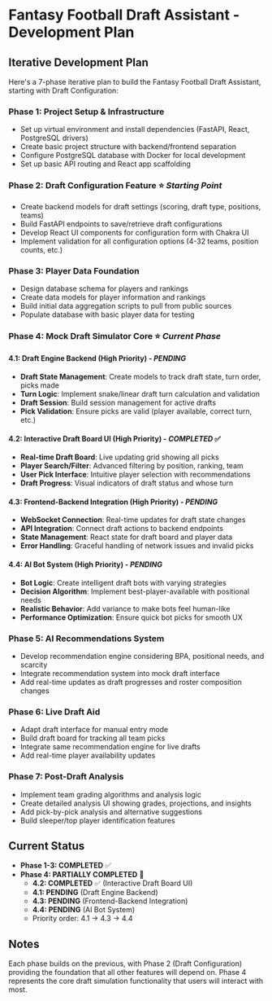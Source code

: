 # Fantasy Football Draft Assistant - Development Plan

## Iterative Development Plan

Here's a 7-phase iterative plan to build the Fantasy Football Draft Assistant, starting with Draft Configuration:

### **Phase 1: Project Setup & Infrastructure**
- Set up virtual environment and install dependencies (FastAPI, React, PostgreSQL drivers)
- Create basic project structure with backend/frontend separation
- Configure PostgreSQL database with Docker for local development
- Set up basic API routing and React app scaffolding

### **Phase 2: Draft Configuration Feature** ⭐ *Starting Point*
- Create backend models for draft settings (scoring, draft type, positions, teams)
- Build FastAPI endpoints to save/retrieve draft configurations
- Develop React UI components for configuration form with Chakra UI
- Implement validation for all configuration options (4-32 teams, position counts, etc.)

### **Phase 3: Player Data Foundation**
- Design database schema for players and rankings
- Create data models for player information and rankings
- Build initial data aggregation scripts to pull from public sources
- Populate database with basic player data for testing

### **Phase 4: Mock Draft Simulator Core** ⭐ *Current Phase*

#### **4.1: Draft Engine Backend (High Priority)** - *PENDING*
- **Draft State Management**: Create models to track draft state, turn order, picks made
- **Turn Logic**: Implement snake/linear draft turn calculation and validation
- **Draft Session**: Build session management for active drafts
- **Pick Validation**: Ensure picks are valid (player available, correct turn, etc.)

#### **4.2: Interactive Draft Board UI (High Priority)** - *COMPLETED* ✅
- **Real-time Draft Board**: Live updating grid showing all picks
- **Player Search/Filter**: Advanced filtering by position, ranking, team
- **User Pick Interface**: Intuitive player selection with recommendations
- **Draft Progress**: Visual indicators of draft status and whose turn

#### **4.3: Frontend-Backend Integration (High Priority)** - *PENDING*
- **WebSocket Connection**: Real-time updates for draft state changes
- **API Integration**: Connect draft actions to backend endpoints
- **State Management**: React state for draft board and player data
- **Error Handling**: Graceful handling of network issues and invalid picks

#### **4.4: AI Bot System (High Priority)** - *PENDING*
- **Bot Logic**: Create intelligent draft bots with varying strategies
- **Decision Algorithm**: Implement best-player-available with positional needs
- **Realistic Behavior**: Add variance to make bots feel human-like
- **Performance Optimization**: Ensure quick bot picks for smooth UX

### **Phase 5: AI Recommendations System**
- Develop recommendation engine considering BPA, positional needs, and scarcity
- Integrate recommendation system into mock draft interface
- Add real-time updates as draft progresses and roster composition changes

### **Phase 6: Live Draft Aid**
- Adapt draft interface for manual entry mode
- Build draft board for tracking all team picks
- Integrate same recommendation engine for live drafts
- Add real-time player availability updates

### **Phase 7: Post-Draft Analysis**
- Implement team grading algorithms and analysis logic
- Create detailed analysis UI showing grades, projections, and insights
- Add pick-by-pick analysis and alternative suggestions
- Build sleeper/top player identification features

## Current Status
- **Phase 1-3: COMPLETED** ✅
- **Phase 4: PARTIALLY COMPLETED** 🚧 
  - **4.2: COMPLETED** ✅ (Interactive Draft Board UI)
  - **4.1: PENDING** (Draft Engine Backend) 
  - **4.3: PENDING** (Frontend-Backend Integration)
  - **4.4: PENDING** (AI Bot System)
  - Priority order: 4.1 → 4.3 → 4.4

## Notes
Each phase builds on the previous, with Phase 2 (Draft Configuration) providing the foundation that all other features will depend on. Phase 4 represents the core draft simulation functionality that users will interact with most.